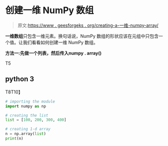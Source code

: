 # 创建一维 NumPy 数组

> 原文:[https://www . geesforgeks . org/creating-a-一维-numpy-array/](https://www.geeksforgeeks.org/creating-a-one-dimensional-numpy-array/)

**一维数组**只包含一维元素。换句话说，NumPy 数组的形状应该在元组中只包含一个值。让我们看看如何创建一维 NumPy 数组。

**方法一:**先做一个列表，然后传入**numpy . array()**

T5

## python 3

T8T10】

```py
# importing the module
import numpy as np

# creating the list
list = [100, 200, 300, 400]

# creating 1-d array
n = np.array(list)
print(n)
```
